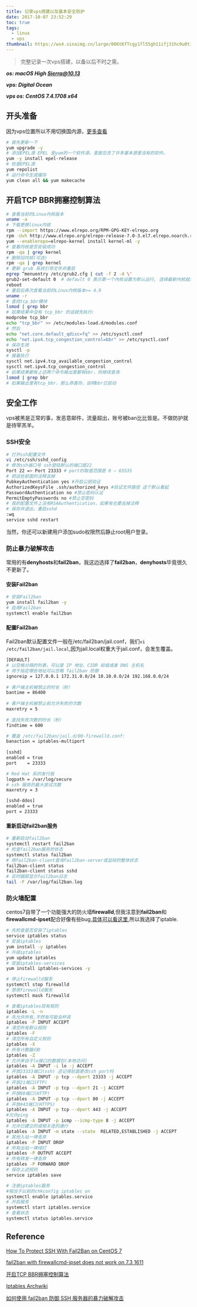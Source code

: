 ```yaml
---
title: 记录vps搭建以及基本安全防护 
date: 2017-10-07 23:52:29   
toc: true 
tags:
  - linux
  - vps
thumbnail: https://ws4.sinaimg.cn/large/006tKfTcgy1fl55gh11ifj31hc0u0tij.jpg
---
```


> 完整记录一次vps搭建，以备以后不时之需。 


***os: macOS High Sierra@10.13***

***vps: Digital Ocean***

***vps os: CentOS 7.4.1708 x64***


## 开头准备

因为vps位置所以不用切换国内源，[更多查看](http://seisman.info/how-to-install-softwares-under-centos-7.html)

```bash
# 首先更新一下
yum upgrade -y 
# 添加EPEL源 EPEL 是yum的一个软件源，里面包含了许多基本源里没有的软件。
yum -y install epel-release
# 检查EPEL源
yum repolist
# 运行命令生成缓存
yum clean all && yum makecache
```


## 开启TCP BBR拥塞控制算法
```bash
# 查看当前的Linux内核版本
uname -a 
# 下载更换linux内核
rpm --import https://www.elrepo.org/RPM-GPG-KEY-elrepo.org
rpm -Uvh http://www.elrepo.org/elrepo-release-7.0-3.el7.elrepo.noarch.rpm
yum --enablerepo=elrepo-kernel install kernel-ml -y
# 查看内核是否安装成功
rpm -qa | grep kernel
# 删除旧内核(可选)
rpm -qa | grep kernel
# 更新 grub 系统引导文件并重启
egrep ^menuentry /etc/grub2.cfg | cut -f 2 -d \'
grub2-set-default 0  # default 0 表示第一个内核设置为默认运行, 选择最新内核就对了
reboot
# 重启后再次查看当前的Linux内核版本>= 4.9
uname -r
# 查找tcp_bbr模块
lsmod | grep bbr
# 如果结果中没有 tcp_bbr 的话就先执行:
modprobe tcp_bbr
echo "tcp_bbr" >> /etc/modules-load.d/modules.conf
# 然后
echo "net.core.default_qdisc=fq" >> /etc/sysctl.conf
echo "net.ipv4.tcp_congestion_control=bbr" >> /etc/sysctl.conf
# 保存生效
sysctl -p
# 接着执行
sysctl net.ipv4.tcp_available_congestion_control
sysctl net.ipv4.tcp_congestion_control
# 如果结果都有上述两个命令输出里都有bbr，则继续查询
lsmod | grep bbr
# 如果输出里有tcp_bbr，那么恭喜你，说明bbr已启动
```

## 安全工作
vps被黑是正常的事，发恶意邮件，流量超出，账号被ban比比皆是。不做防护就是待宰羔羊。
### SSH安全
```bash
# 打开ssh配置文件
vi /etc/ssh/sshd_config
# 修改ssh端口号 ssh登陆默认的端口是22
Port 22 => Port 23333 # port的取值范围是 0 – 65535
# 把这些前面的注释去掉
PubkeyAuthentication yes #开启公钥验证
AuthorizedKeysFile .ssh/authorized_keys #验证文件路径 这个默认看起
PasswordAuthentication no #禁止密码认证
PermitEmptyPasswords no #禁止空密码
# 我的配置文件上没有RSAAuthentication，如果有也要去掉注释
# 保存并退出，重启sshd
:wq
service sshd restart
```
当然，你还可以新建用户添加sudo权限然后静止root用户登录。

### 防止暴力破解攻击
常用的有**denyhosts**和**fail2ban**，我这边选择了**fail2ban**，**denyhosts**毕竟很久不更新了。

#### 安装Fail2ban
```bash
# 安装Fail2ban
yum install fail2ban -y
# 启用Fail2ban
systemctl enable fail2ban
```
#### 配置Fail2ban 
Fail2ban默认配置文件一般在/etc/fail2ban/jail.conf，我们```vi /etc/fail2ban/jail.local```,因为jail.local权重大于jail.conf，会发生覆盖。 

```sh
[DEFAULT]
# 以空格分隔的列表，可以是 IP 地址、CIDR 前缀或者 DNS 主机名
# 用于指定哪些地址可以忽略 fail2ban 防御
ignoreip = 127.0.0.1 172.31.0.0/24 10.10.0.0/24 192.168.0.0/24
 
# 客户端主机被禁止的时长（秒）
bantime = 86400
 
# 客户端主机被禁止前允许失败的次数 
maxretry = 5
 
# 查找失败次数的时长（秒）
findtime = 600

# 覆盖 /etc/fail2ban/jail.d/00-firewalld.conf:
banaction = iptables-multiport
 
[sshd]
enabled = true
port    = 23333

# Red Hat 系的发行版
logpath = /var/log/secure
# ssh 服务的最大尝试次数 
maxretry = 3

[sshd-ddos]
enabled = true
port = 23333
```
#### 重新启动fail2ban服务
```bash
# 重新启动fail2ban
systemctl restart fail2ban
# 检查fail2ban服务的状态
systemctl status fail2ban
# 用fail2ban-client查询fail2ban-server或监狱的整体状态
fail2ban-client status
fail2ban-client status sshd
# 实时跟踪显示fail2ban日志
tail -F /var/log/fail2ban.log
```

### 防火墙配置
centos7自带了一个功能强大的防火墙**firewalld**,但我注意到**fail2ban**和**firewallcmd-ipset**配合好像有些bug,[具体可以看这里](https://www.centos.org/forums/viewtopic.php?t=60586),所以我选择了iptable.

```bash
# 先检查是否安装了iptables
service iptables status
# 安装iptables
yum install -y iptables
# 升级iptables
yum update iptables 
# 安装iptables-services
yum install iptables-services -y

# 停止firewalld服务
systemctl stop firewalld
# 禁用firewalld服务
systemctl mask firewalld

# 查看iptables现有规则
iptables -L -n
# 先允许所有,不然有可能会杯具
iptables -P INPUT ACCEPT
# 清空所有默认规则
iptables -F
# 清空所有自定义规则
iptables -X
# 所有计数器归0
iptables -Z
# 允许来自于lo接口的数据包(本地访问)
iptables -A INPUT -i lo -j ACCEPT
# 开放23333端口(ssh) 还记得前面更改ssh port吗
iptables -A INPUT -p tcp --dport 23333 -j ACCEPT
# 开放21端口(FTP)
iptables -A INPUT -p tcp --dport 21 -j ACCEPT
# 开放80端口(HTTP)
iptables -A INPUT -p tcp --dport 80 -j ACCEPT
# 开放443端口(HTTPS)
iptables -A INPUT -p tcp --dport 443 -j ACCEPT
#允许ping
iptables -A INPUT -p icmp --icmp-type 8 -j ACCEPT
# 允许已建立的或相关连的通行
iptables -A INPUT -m state --state  RELATED,ESTABLISHED -j ACCEPT
# 其他入站一律丢弃
iptables -P INPUT DROP
# 所有出站一律绿灯
iptables -P OUTPUT ACCEPT
# 所有转发一律丢弃
iptables -P FORWARD DROP
# 保存上述规则
service iptables save

# 注册iptables服务
#相当于以前的chkconfig iptables on
systemctl enable iptables.service
# 开启服务
systemctl start iptables.service
# 查看状态
systemctl status iptables.service

```


## Reference

[How To Protect SSH With Fail2Ban on CentOS 7](https://www.digitalocean.com/community/tutorials/how-to-protect-ssh-with-fail2ban-on-centos-7)

[fail2ban with firewallcmd-ipset does not work on 7.3 1611](https://www.centos.org/forums/viewtopic.php?t=60586)

[开启TCP BBR拥塞控制算法](https://v.gd/L3pV2m)

[Iptables Archwiki](https://wiki.archlinux.org/index.php/Iptables_(%E7%AE%80%E4%BD%93%E4%B8%AD%E6%96%87))

[如何使用 fail2ban 防御 SSH 服务器的暴力破解攻击](https://linux.cn/article-5067-1.html)